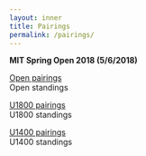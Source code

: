```yaml
---
layout: inner
title: Pairings
permalink: /pairings/
---
```


**MIT Spring Open 2018 (5/6/2018)**

[Open pairings](https://docs.google.com/viewer?url=https://github.com/Tech-Chess/tech-chess.github.io/raw/master/pdfs/OpenRd1.pdf)    
Open standings

[U1800 pairings](https://docs.google.com/viewer?url=https://github.com/Tech-Chess/tech-chess.github.io/raw/master/pdfs/U1800Rd1.pdf)    
U1800 standings

[U1400 pairings](https://docs.google.com/viewer?url=https://github.com/Tech-Chess/tech-chess.github.io/raw/master/pdfs/U1400Rd1.pdf)    
U1400 standings
